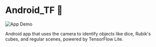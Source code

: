 # Android_TF :game_die:

![App Demo](./assets/Android_TF.gif)

Android app that uses the camera to identify objects like dice, Rubik's cubes, and regular scenes, powered by TensorFlow Lite.
